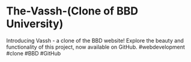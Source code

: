 # The-Vassh-(Clone of BBD University) 
Introducing Vassh - a clone of the BBD website! Explore the beauty and functionality of this project, now available on GitHub. #webdevelopment #clone #BBD #GitHub
